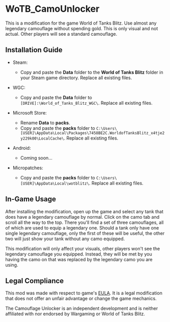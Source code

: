 # WoTB_CamoUnlocker
This is a modification for the game World of Tanks Blitz.
Use almost any legendary camouflage without spending gold. This is only visual and not actual. Other players will see a standard camouflage.

## Installation Guide
* Steam:
  * Copy and paste the **Data** folder to the **World of Tanks Blitz** folder in your Steam game directory. Replace all existing files.
 
* WGC:
  * Copy and paste the **Data** folder to `[DRIVE]:\World_of_Tanks_Blitz_WGC\`. Replace all existing files.
 
* Microsoft Store:
  * Rename **Data** to **packs**.
  * Copy and paste the **packs** folder to `C:\Users\[USER]\AppData\Local\Packages\7458BE2C.WorldofTanksBlitz_x4tje2y229k00\LocalCache\`. Replace all existing files.
 
* Android:
  * Coming soon...
 
* Micropatches:
  * Copy and paste the **packs** folder to `C:\Users\[USER]\AppData\Local\wotblitz\`. Replace all existing files.

 ## In-Game Usage
 After installing the modification, open up the game and select any tank that does have a legendary camouflage by normal. Click on the camo tab and scroll all the way to the top. There you'll find a set of three camouflages, all of which are used to equip a legendary one. Should a tank only have one single legendary camouflage, only the first of these will be useful, the other two will just show your tank without any camo equipped.
 
 This modification will only affect your visuals, other players won't see the legendary camouflage you equipped. Instead, they will be met by you having the camo on that was replaced by the legendary camo you are using.

 ## Legal Compliance
 This mod was made with respect to game's [EULA](https://legal.eu.wargaming.net/en/eula/). It is a legal modification that does not offer an unfair advantage or change the game mechanics.

 The Camouflage Unlocker is an independent development and is neither affiliated with nor endorsed by Wargaming or World of Tanks Blitz. 
